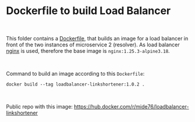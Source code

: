 # Dockerfile to build Load Balancer #

<br>

This folder contains a [Dockerfile](./Dockerfile), that builds an image for
a load balancer in front of the two instances of microservice 2 (resolver).
As load balancer [nginx](https://nginx.org/en/) is used, therefore the base image is
`nginx:1.25.3-alpine3.18`.

<br>

Command to build an image according to this `Dockerfile`:

```
docker build --tag loadbalancer-linkshortener:1.0.2 .
```

<br>

Public repo with this image: https://hub.docker.com/r/mide76/loadbalancer-linkshortener

<br>